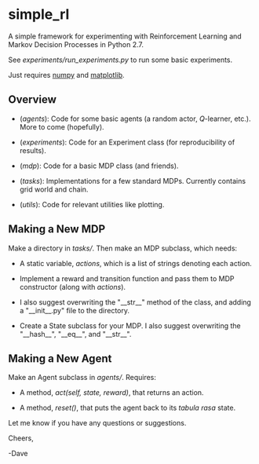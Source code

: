 # simple_rl
A simple framework for experimenting with Reinforcement Learning and Markov Decision Processes in Python 2.7.

See _experiments/run_experiments.py_ to run some basic experiments.

Just requires [numpy](http://www.numpy.org/) and [matplotlib](http://matplotlib.org/). 

## Overview

* (_agents_): Code for some basic agents (a random actor, _Q_-learner, etc.). More to come (hopefully).

* (_experiments_): Code for an Experiment class (for reproducibility of results).

* (_mdp_): Code for a basic MDP class (and friends).

* (_tasks_): Implementations for a few standard MDPs. Currently contains grid world and chain.

* (_utils_): Code for relevant utilities like plotting.


## Making a New MDP

Make a directory in _tasks/_. Then make an MDP subclass, which needs:

* A static variable, _actions_, which is a list of strings denoting each action.

* Implement a reward and transition function and pass them to MDP constructor (along with _actions_).

* I also suggest overwriting the "\_\_str\_\_" method of the class, and adding a "\_\_init\_\_.py" file to the directory.

* Create a State subclass for your MDP. I also suggest overwriting the "\_\_hash\_\_", "\_\_eq\_\_", and "\_\_str\_\_".


## Making a New Agent

Make an Agent subclass in _agents/_. Requires:

* A method, _act(self, state, reward)_, that returns an action.

* A method, _reset()_, that puts the agent back to its _tabula rasa_ state.


Let me know if you have any questions or suggestions.

Cheers,

-Dave